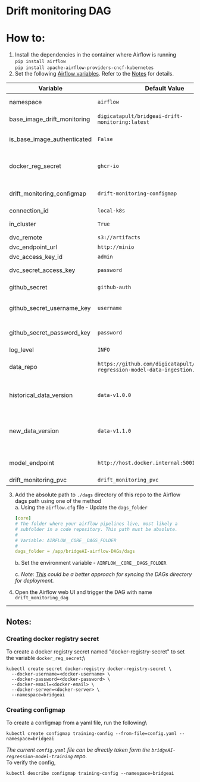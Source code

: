 # Drift monitoring DAG

# How to:
1. Install the dependencies in the container where Airflow is running\
    `pip install airflow`\
    `pip install apache-airflow-providers-cncf-kubernetes`
2. Set the following [Airflow variables](https://airflow.apache.org/docs/apache-airflow/stable/howto/variable.html). Refer to the [Notes](#notes) for details.

| Variable                    | Default Value                                                                  | Description                                                                                      |
|-----------------------------|--------------------------------------------------------------------------------|--------------------------------------------------------------------------------------------------|
| namespace                   | `airflow`                                                                      | Kubernetes cluster namespace                                                                     |
| base_image_drift_monitoring | `digicatapult/bridgeai-drift-monitoring:latest`                                | Name of the model training image                                                                 |
| is_base_image_authenticated | `False`                                                                        | Is the base image `base_image_drift_monitoring` needs authentication to pull?                    |
| docker_reg_secret           | `ghcr-io`                                                                      | Name of the secret for the docker registry pull if `is_base_image_authenticated` is `True`       |
| drift_monitoring_configmap  | `drift-monitoring-configmap`                                                   | Name of the configmap containing the model training config                                       |
| connection_id               | `local-k8s`                                                                    | Kubernetes connection id                                                                         |
| in_cluster                  | `True`                                                                         | run kubernetes client with in_cluster configuration                                              |
| dvc_remote                  | `s3://artifacts`                                                               | dvc remote                                                                                       |
| dvc_endpoint_url            | `http://minio`                                                                 | dvc endpoint url                                                                                 |
| dvc_access_key_id           | `admin`                                                                        | access key for dvc remote                                                                        |
| dvc_secret_access_key       | `password`                                                                     | secret access key for dvc remote                                                                 |
| github_secret               | `github-auth`                                                                  | Name of the secret for git access                                                                |
| github_secret_username_key  | `username`                                                                     | Key corresponding to the git username in the above github_secret                                 |
| github_secret_password_key  | `password`                                                                     | Key corresponding to the git password in the above github_secret                                 |
| log_level                   | `INFO`                                                                         | log level                                                                                        |
| data_repo                   | `https://github.com/digicatapult/bridgeAI-regression-model-data-ingestion.git` | data ingestion repo where the data is versioned with dvc                                         |
| historical_data_version     | `data-v1.0.0`                                                                  | the data version (dvc tagged version from the data ingestion repo) used for training the model   |
| new_data_version            | `data-v1.1.0`                                                                  | the data version (dvc tagged version from the data ingestion repo) curresponding to the new data |
| model_endpoint              | `http://host.docker.internal:5001/invocations`                                 | deployed model endpoint using which predictions can be made                                      |
| drift_monitoring_pvc        | `drift_monitoring_pvc`                                                         | PVC claim name for this dag                                                                      |


3. Add the absolute path to `./dags` directory of this repo to the Airflow dags path using one of the method\
    a. Using the `airflow.cfg` file - Update the `dags_folder`
    ```yaml
    [core]
    # The folder where your airflow pipelines live, most likely a
    # subfolder in a code repository. This path must be absolute.
    #
    # Variable: AIRFLOW__CORE__DAGS_FOLDER
    #
    dags_folder = /app/bridgeAI-airflow-DAGs/dags
    ```
    b. Set the environment variable - `AIRFLOW__CORE__DAGS_FOLDER`

    c. *Note: [This](https://airflow.apache.org/docs/helm-chart/stable/manage-dags-files.html#mounting-dags-using-git-sync-sidecar-with-persistence-enabled) could be a better approach for syncing the DAGs directory for deployment.*

4. Open the Airflow web UI and trigger the DAG with name `drift_monitoring_dag`

---
## Notes:

### Creating docker registry secret
To create a docker registry secret named "docker-registry-secret" to set the variable `docker_reg_secret`;\
```shell
kubectl create secret docker-registry docker-registry-secret \
  --docker-username=<docker-username> \
  --docker-password=<docker-password> \
  --docker-email=<docker-email> \
  --docker-server=<docker-server> \
  --namespace=bridgeai
```
### Creating configmap
To create a configmap from a yaml file, run the following\
```shell
kubectl create configmap training-config --from-file=config.yaml --namespace=bridgeai
```
*The current `config.yaml` file can be directly taken form the
`bridgeAI-regression-model-training` repo.*\
To verify the config,
```shell
kubectl describe configmap training-config --namespace=bridgeai
````
